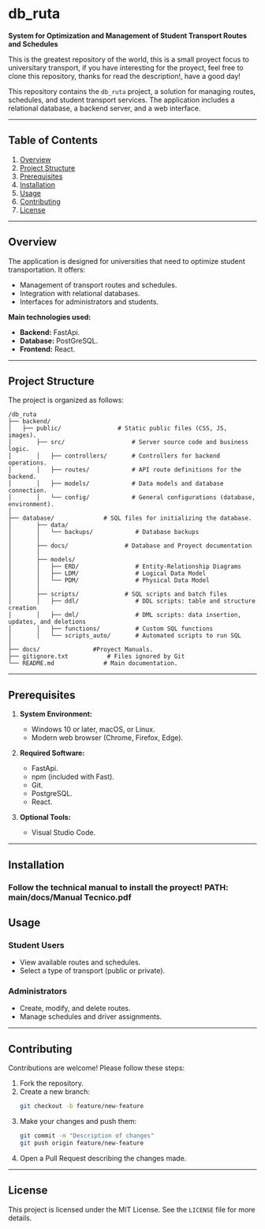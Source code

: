 # db_ruta

**System for Optimization and Management of Student Transport Routes and Schedules**

This is the greatest repository of the world, this is a small proyect focus to universitary transport, if you have interesting for the proyect, feel free to clone this repository, thanks for read the description!, have a good day!

This repository contains the `db_ruta` project, a solution for managing routes, schedules, and student transport services. The application includes a relational database, a backend server, and a web interface.

---

## **Table of Contents**

1. [Overview](#overview)
2. [Project Structure](#project-structure)
3. [Prerequisites](#prerequisites)
4. [Installation](#installation)
5. [Usage](#usage)
6. [Contributing](#contributing)
7. [License](#license)

---

## **Overview**

The application is designed for universities that need to optimize student transportation. It offers:

- Management of transport routes and schedules.
- Integration with relational databases.
- Interfaces for administrators and students.

**Main technologies used:**
- **Backend:** FastApi.
- **Database:** PostGreSQL.
- **Frontend:** React.

---

## **Project Structure**

The project is organized as follows:

```
/db_ruta
├── backend/
│	├── public/                # Static public files (CSS, JS, images).
│		├── src/                   # Server source code and business logic.
│		│   ├── controllers/       # Controllers for backend operations.
│		│   ├── routes/            # API route definitions for the backend.
│		│   ├── models/            # Data models and database connection.
│		│   └── config/            # General configurations (database, environment).
│
├── database/              # SQL files for initializing the database.
│		├── data/
│		│   └── backups/            # Database backups
│		│
│		├── docs/                # Database and Proyect documentation
│		│
│		├── models/
│		│   ├── ERD/                # Entity-Relationship Diagrams
│		│   ├── LDM/                # Logical Data Model
│		│   └── PDM/                # Physical Data Model
│		│
│		├── scripts/             # SQL scripts and batch files
│		│   ├── ddl/                # DDL scripts: table and structure creation
│		│   ├── dml/                # DML scripts: data insertion, updates, and deletions
│		│   ├── functions/          # Custom SQL functions
│		│   └── scripts_auto/       # Automated scripts to run SQL
│
├── docs/				#Proyect Manuals.
├── gitignore.txt           # Files ignored by Git
└── README.md              # Main documentation.
```

---

## **Prerequisites**

1. **System Environment:**
   - Windows 10 or later, macOS, or Linux.
   - Modern web browser (Chrome, Firefox, Edge).

2. **Required Software:**
   - FastApi.
   - npm (included with Fast).
   - Git.
   - PostgreSQL.
   - React.

3. **Optional Tools:**
   - Visual Studio Code.

---

## **Installation**

### **Follow the technical manual to install the proyect! PATH: main/docs/Manual Tecnico.pdf**

## **Usage**

### **Student Users**
- View available routes and schedules.
- Select a type of transport (public or private).

### **Administrators**
- Create, modify, and delete routes.
- Manage schedules and driver assignments.

---

## **Contributing**

Contributions are welcome! Please follow these steps:

1. Fork the repository.
2. Create a new branch:
   ```bash
   git checkout -b feature/new-feature
   ```
3. Make your changes and push them:
   ```bash
   git commit -m "Description of changes"
   git push origin feature/new-feature
   ```
4. Open a Pull Request describing the changes made.

---

## **License**

This project is licensed under the MIT License. See the `LICENSE` file for more details.
